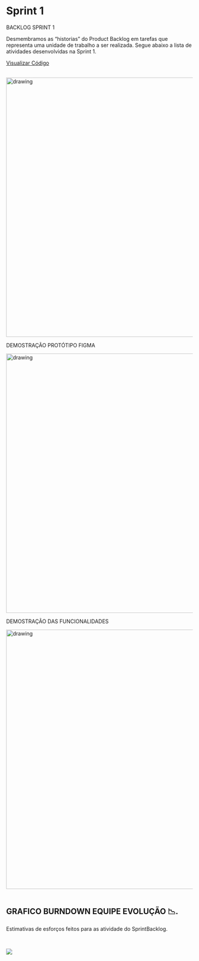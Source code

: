 # Sprint 1

BACKLOG SPRINT 1

Desmembramos as “historias” do Product Backlog em tarefas que representa uma unidade de trabalho a ser realizada.
Segue abaixo a lista de atividades desenvolvidas na Sprint 1.

   <a href='https://github.com/ferreirarita/APRENDIZAGEM-POR-PROJETOS-INTEGRADOS-2021/tree/main/Backend'>

Visualizar Código </a>

   <br/>

   <img src="https://user-images.githubusercontent.com/73767256/115162578-ca92ba80-a07a-11eb-90b7-b3de08642881.jpeg"   alt="drawing" width =700>

DEMOSTRAÇÃO PROTÓTIPO FIGMA

   <img src="https://i.imgur.com/Sq6goG9.gif"   alt="drawing" width =700>

DEMOSTRAÇÃO DAS FUNCIONALIDADES

   <img src="https://user-images.githubusercontent.com/73767256/112738788-f53e9700-8f44-11eb-88e2-5b706c95904f.gif"   alt="drawing" width =700>

   <br/>
   <br/>

## GRAFICO BURNDOWN EQUIPE EVOLUÇÃO 📉.

Estimativas de esforços feitos para as atividade do SprintBacklog.

  <br/>

![](https://i.imgur.com/w0K761e.png)
